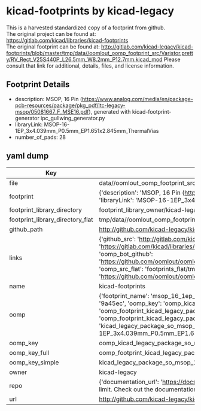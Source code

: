 # kicad-footprints by kicad-legacy  
This is a harvested standardized copy of a footprint from github.  
The original project can be found at:  
https://gitlab.com/kicad/libraries/kicad-footprints  
The original footprint can be found at:
http://gitlab.com/kicad-legacy/kicad-footprints/blob/master/tmp/data//oomlout_oomp_footprint_src/Varistor.pretty/RV_Rect_V25S440P_L26.5mm_W8.2mm_P12.7mm.kicad_mod
Please consult that link for additional, details, files, and license information.  
## Footprint Details
* description: MSOP, 16 Pin (https://www.analog.com/media/en/package-pcb-resources/package/pkg_pdf/ltc-legacy-msop/05081667_F_MSE16.pdf), generated with kicad-footprint-generator ipc_gullwing_generator.py  
* libraryLink: MSOP-16-1EP_3x4.039mm_P0.5mm_EP1.651x2.845mm_ThermalVias  
* number_of_pads: 28  
## yaml dump  
| Key | Value |  
| --- | --- |  
| file | data//oomlout_oomp_footprint_src/kicad-footprints/Package_SO.pretty/MSOP-16-1EP_3x4.039mm_P0.5mm_EP1.651x2.845mm_ThermalVias.kicad_mod |  
| footprint | {'description': 'MSOP, 16 Pin (https://www.analog.com/media/en/package-pcb-resources/package/pkg_pdf/ltc-legacy-msop/05081667_F_MSE16.pdf), generated with kicad-footprint-generator ipc_gullwing_generator.py', 'libraryLink': 'MSOP-16-1EP_3x4.039mm_P0.5mm_EP1.651x2.845mm_ThermalVias', 'number_of_pads': 28} |  
| footprint_library_directory | footprint_library_owner/kicad-legacy_kicad-footprints |  
| footprint_library_directory_flat | tmp/data//oomlout_oomp_footprint_src/footprints_flat/kicad_legacy_package_so_msop_16_1ep_3x4_039mm_p0_5mm_ep1_651x2_845mm_thermalvias/working |  
| github_path | http://github.com/kicad-legacy/kicad-footprints/blob/master/tmp/data//oomlout_oomp_footprint_src/Package_SO.pretty/MSOP-16-1EP_3x4.039mm_P0.5mm_EP1.651x2.845mm_ThermalVias.kicad_mod |  
| links | {'github_src': 'http://gitlab.com/kicad-legacy/kicad-footprints/blob/master/tmp/data//oomlout_oomp_footprint_src/Varistor.pretty/RV_Rect_V25S440P_L26.5mm_W8.2mm_P12.7mm.kicad_mod', 'github_src_repo': 'https://gitlab.com/kicad/libraries/kicad-footprints', 'oomp_bot': 'tmp/data//oomlout_oomp_footprint_src/footprints/kicad_legacy_package_so_msop_16_1ep_3x4_039mm_p0_5mm_ep1_651x2_845mm_thermalvias/working', 'oomp_bot_github': 'https://github.com/oomlout/oomlout_oomp_footprint_bot/tree/main/tmp/data//oomlout_oomp_footprint_src/footprints/kicad_legacy_package_so_msop_16_1ep_3x4_039mm_p0_5mm_ep1_651x2_845mm_thermalvias/working', 'oomp_src_flat': 'footprints_flat/tmp/data//oomlout_oomp_footprint_src/footprints_flat/kicad_legacy_package_so_msop_16_1ep_3x4_039mm_p0_5mm_ep1_651x2_845mm_thermalvias/working', 'oomp_src_flat_github': 'https://github.com/oomlout/oomlout_oomp_footprint_src/tree/main/tmp/data//oomlout_oomp_footprint_src/footprints_flat/kicad_legacy_package_so_msop_16_1ep_3x4_039mm_p0_5mm_ep1_651x2_845mm_thermalvias/working'} |  
| name | kicad-footprints |  
| oomp | {'footprint_name': 'msop_16_1ep_3x4_039mm_p0_5mm_ep1_651x2_845mm_thermalvias', 'library_name': 'package_so', 'md5': '9a45ec57a6cd986a51650c3bf6d14295', 'md5_10': '9a45ec57a6', 'md5_5': '9a45e', 'md5_6': '9a45ec', 'oomp_key': 'oomp_kicad_legacy_package_so_msop_16_1ep_3x4_039mm_p0_5mm_ep1_651x2_845mm_thermalvias', 'oomp_key_extra': 'oomp_footprint_kicad_legacy_package_so_msop_16_1ep_3x4_039mm_p0_5mm_ep1_651x2_845mm_thermalvias', 'oomp_key_full': 'oomp_footprint_kicad_legacy_package_so_msop_16_1ep_3x4_039mm_p0_5mm_ep1_651x2_845mm_thermalvias_9a45ec', 'oomp_key_simple': 'kicad_legacy_package_so_msop_16_1ep_3x4_039mm_p0_5mm_ep1_651x2_845mm_thermalvias', 'original_filename': 'data//oomlout_oomp_footprint_src/kicad-footprints/Package_SO.pretty/MSOP-16-1EP_3x4.039mm_P0.5mm_EP1.651x2.845mm_ThermalVias.kicad_mod', 'owner_name': 'kicad_legacy'} |  
| oomp_key | oomp_kicad_legacy_package_so_msop_16_1ep_3x4_039mm_p0_5mm_ep1_651x2_845mm_thermalvias |  
| oomp_key_full | oomp_footprint_kicad_legacy_package_so_msop_16_1ep_3x4_039mm_p0_5mm_ep1_651x2_845mm_thermalvias |  
| oomp_key_simple | kicad_legacy_package_so_msop_16_1ep_3x4_039mm_p0_5mm_ep1_651x2_845mm_thermalvias |  
| owner | kicad-legacy |  
| repo | {'documentation_url': 'https://docs.github.com/rest/overview/resources-in-the-rest-api#rate-limiting', 'message': "API rate limit exceeded for 84.66.142.224. (But here's the good news: Authenticated requests get a higher rate limit. Check out the documentation for more details.)"} |  
| url | http://github.com/kicad-legacy/kicad-footprints |  

